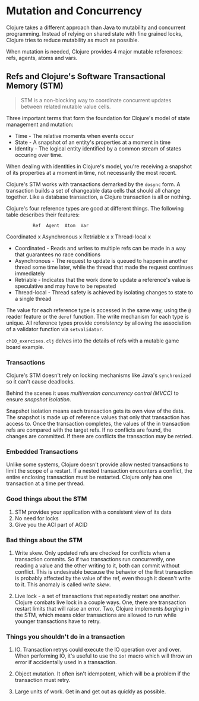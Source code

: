 Mutation and Concurrency
===============================

Clojure takes a different approach than Java to mutability and concurrent programming. Instead of relying on shared state with fine grained locks, Clojure tries to reduce mutability as much as possible.

When mutation is needed, Clojure provides 4 major mutable references: refs, agents, atoms and vars.


Refs and Clojure's Software Transactional Memory (STM)
------------------------------------------------------

> STM is a non-blocking way to coordinate concurrent updates between related mutable value cells.

Three important terms that form the foundation for Clojure's model of state management and mutation:

* Time - The relative moments when events occur
* State - A snapshot of an entity's properties at a moment in time
* Identity - The logical entity identified by a common stream of states occuring over time.

When dealing with identities in Clojure's model, you're receiving a snapshot of its properties at a moment in time, not necessarily the most recent.

Clojure's STM works with transactions demarked by the `dosync` form. A transaction builds a set of changeable data cells that should all change together. Like a database transaction, a Clojure transaction is all or nothing.

Clojure's four reference types are good at different things. The following table describes their features:


              Ref  Agent  Atom  Var
Coordinated    x
Asynchronous         x
Retriable      x           x
Thread-local                     x


* Coordinated - Reads and writes to multiple refs can be made in a way that guarantees no race conditions
* Asynchronous - The request to update is queued to happen in another thread some time later, while the thread that made the request continues immediately
* Retriable - Indicates that the work done to update a reference's value is speculative and may have to be repeated
* Thread-local - Thread safety is achieved by isolating changes to state to a single thread


The value for each reference type is accessed in the same way, using the `@` reader feature or the `deref` function. The write mechanism for each type is unique. All reference types provide *consistency* by allowing the association of a validator function via `setvalidator`.

`ch10_exercises.clj` delves into the details of refs with a mutable game board example.

### Transactions

Clojure's STM doesn't rely on locking mechanisms like Java's `synchronized` so it can't cause deadlocks.

Behind the scenes it uses *multiversion concurrency control (MVCC)* to ensure *snapshot isolation*.

Snapshot isolation means each transaction gets its own view of the data. The snapshot is made up of reference values that only that transaction has access to. Once the transaction completes, the values of the in transaction refs are compared with the target refs. If no conflicts are found, the changes are committed. If there are conflicts the transaction may be retried.

### Embedded Transactions

Unlike some systems, Clojure doesn't provide allow nested transactions to limit the scope of a restart. If a nested transaction encounters a conflict, the entire enclosing transaction must be restarted. Clojure only has one transaction at a time per thread.


### Good things about the STM

1. STM provides your application with a consistent view of its data
2. No need for locks
3. Give you the ACI part of ACID

### Bad things about the STM

1. Write skew. Only updated refs are checked for conflicts when a transaction commits. So if two transactions run concurrently, one reading a value and the other writing to it, both can commit without conflict. This is undesirable because the behavior of the first transaction is probably affected by the value of the ref, even though it doesn't write to it. This anomaly is called *write skew*.

2. Live lock - a set of transactions that repeatedly restart one another. Clojure combats live lock in a couple ways. One, there are transaction restart limits that will raise an error. Two, Clojure implements *barging* in the STM, which means older transactions are allowed to run while younger transactions have to retry.


### Things you shouldn't do in a transaction

1. IO. Transaction retrys could execute the IO operation over and over. When performing IO, it's useful to use the `io!` macro which will throw an error if accidentally used in a transaction.

2. Object mutation. It often isn't idempotent, which will be a problem if the transaction must retry.

3. Large units of work. Get in and get out as quickly as possible.

